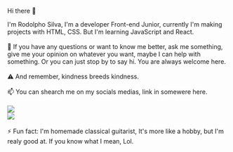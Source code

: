 Hi there 👋

I'm Rodolpho Silva, I'm a developer Front-end Junior, currently I'm making projects with HTML, CSS. But I'm learning JavaScript and React.
<br>
<br>
💬 If you have any questions or want to know me better, ask me something, give me your opinion on whatever you want, maybe I can help with something. Or you can just stop by to say hi. You are always welcome here.
<br>
<br>
⚠️ And remember, kindness breeds kindness.
<br>
<br>
📫 You can shearch me on my socials medias, link in somewere here. 
<br>
<br>
<a href="https://www.instagram.com/rodolphomandetta/" target="_blank"><img src="https://img.shields.io/badge/Instagram-E4405F?style=for-the-badge&logo=instagram&logoColor=white" /></a>
<br>
<a href="https://www.linkedin.com/in/rodolpho-silva-mandetta-a29574264/" target="_blank"><img src="https://img.shields.io/badge/LinkedIn-0077B5?style=for-the-badge&logo=linkedin&logoColor=white" /></a>
<br>
<br>
⚡ Fun fact: I'm homemade classical guitarist, It's more like a hobby, but I'm realy good at. If you know what I mean, Lol.
